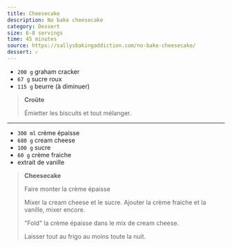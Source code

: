 ```yaml
---
title: Cheesecake
description: No bake cheesecake
category: Dessert
size: 6-8 servings
time: 45 minutes
source: https://sallysbakingaddiction.com/no-bake-cheesecake/
dessert: ✓
---
```


* `200 g` graham cracker
* `67 g` sucre roux
* `115 g` beurre (à diminuer)

> **Croûte**
>
> Émietter les biscuits et tout mélanger.

---

* `300 ml` crème épaisse
* `680 g` cream cheese
* `100 g` sucre
* `60 g` crème fraiche
* extrait de vanille

> **Cheesecake**
>
> Faire monter la crème épaisse
>
> Mixer la cream cheese et le sucre. Ajouter la crème fraiche et la vanille, mixer encore.
>
> "Fold" la crème épaisse dans le mix de cream cheese.
>
> Laisser tout au frigo au moins toute la nuit.
